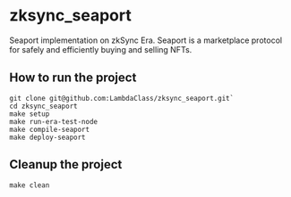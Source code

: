 # zksync_seaport

Seaport implementation on zkSync Era. Seaport is a marketplace protocol for safely and efficiently buying and selling NFTs.

## How to run the project

```
git clone git@github.com:LambdaClass/zksync_seaport.git`
cd zksync_seaport
make setup
make run-era-test-node
make compile-seaport
make deploy-seaport
```

## Cleanup the project

```
make clean
```
